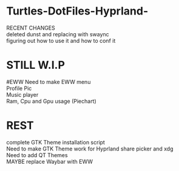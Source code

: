 # Turtles-DotFiles-Hyprland-

RECENT CHANGES <br/>
deleted dunst and replacing with swaync<br/>
figuring out how to use it and how to conf it


# STILL W.I.P
#EWW
Need to make EWW menu <br/>
Profile Pic <br/>
Music player <br/>
Ram, Cpu and Gpu usage (Piechart) <br/>

# REST
complete GTK Theme installation script <br/>
Need to make GTK Theme work for Hyprland share picker and xdg <br/>
Need to add QT Themes <br/> 
MAYBE replace Waybar with EWW <br/>
